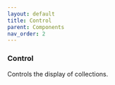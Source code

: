 ```yaml
---
layout: default
title: Control 
parent: Components 
nav_order: 2
---
```


### Control

Controls the display of collections.
